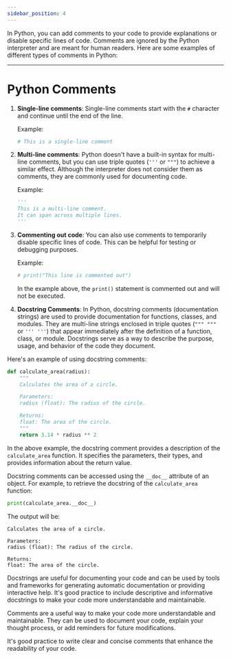 ```yaml
---
sidebar_position: 4
---
```


In Python, you can add comments to your code to provide explanations or disable specific lines of code. Comments are ignored by the Python interpreter and are meant for human readers. Here are some examples of different types of comments in Python:

---
# Python Comments

1. **Single-line comments**:
   Single-line comments start with the `#` character and continue until the end of the line.

   Example:
   ```python
   # This is a single-line comment
   ```

2. **Multi-line comments**:
   Python doesn't have a built-in syntax for multi-line comments, but you can use triple quotes (`'''` or `"""`) to achieve a similar effect. Although the interpreter does not consider them as comments, they are commonly used for documenting code.

   Example:
   ```python
   '''
   This is a multi-line comment.
   It can span across multiple lines.
   '''
   ```

3. **Commenting out code**:
   You can also use comments to temporarily disable specific lines of code. This can be helpful for testing or debugging purposes.

   Example:
   ```python
   # print("This line is commented out")
   ```

   In the example above, the `print()` statement is commented out and will not be executed.
4. **Docstring Comments**:
   In Python, docstring comments (documentation strings) are used to provide documentation for functions, classes, and modules. They are multi-line strings enclosed in triple quotes (`""" """` or `''' '''`) that appear immediately after the definition of a function, class, or module. Docstrings serve as a way to describe the purpose, usage, and behavior of the code they document.

Here's an example of using docstring comments:

```python
def calculate_area(radius):
    """
    Calculates the area of a circle.

    Parameters:
    radius (float): The radius of the circle.

    Returns:
    float: The area of the circle.
    """
    return 3.14 * radius ** 2
```

In the above example, the docstring comment provides a description of the `calculate_area` function. It specifies the parameters, their types, and provides information about the return value.

Docstring comments can be accessed using the `__doc__` attribute of an object. For example, to retrieve the docstring of the `calculate_area` function:

```python
print(calculate_area.__doc__)
```

The output will be:
```
Calculates the area of a circle.

Parameters:
radius (float): The radius of the circle.

Returns:
float: The area of the circle.
```

Docstrings are useful for documenting your code and can be used by tools and frameworks for generating automatic documentation or providing interactive help. It's good practice to include descriptive and informative docstrings to make your code more understandable and maintainable.

Comments are a useful way to make your code more understandable and maintainable. They can be used to document your code, explain your thought process, or add reminders for future modifications.

It's good practice to write clear and concise comments that enhance the readability of your code.